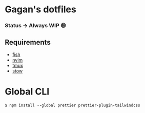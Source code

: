 # Gagan's dotfiles

### Status -> Always WIP :smile:

## Requirements

- [fish](https://fishshell.com)
- [nvim](https://neovim.io)
- [tmux](https://github.com/tmux/tmux)
- [stow](https://www.gnu.org/software/stow)

# Global CLI

`$ npm install --global prettier prettier-plugin-tailwindcss`
